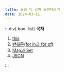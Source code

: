 ```yaml
---
title: 조금 더 깊이 들여다보기
date: 2024-03-11
---
```


:::div{.box .list}
**목차**

1. [this](/basecamp-javascript/chapter06/06-1)
2. [반복문(for in과 for of)](/basecamp-javascript/chapter06/06-2)
3. [Map과 Set](/basecamp-javascript/chapter06/06-3)
4. [JSON](/basecamp-javascript/chapter06/06-3)

:::
